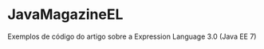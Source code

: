 JavaMagazineEL
==============

Exemplos de código do artigo sobre a Expression Language 3.0 (Java EE 7)
